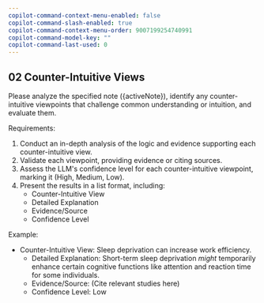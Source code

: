 ```yaml
---
copilot-command-context-menu-enabled: false
copilot-command-slash-enabled: true
copilot-command-context-menu-order: 9007199254740991
copilot-command-model-key: ""
copilot-command-last-used: 0
---
```

## 02 Counter-Intuitive Views

Please analyze the specified note ({activeNote}), identify any counter-intuitive viewpoints that challenge common understanding or intuition, and evaluate them.

Requirements:
1. Conduct an in-depth analysis of the logic and evidence supporting each counter-intuitive view.
2. Validate each viewpoint, providing evidence or citing sources.
3. Assess the LLM's confidence level for each counter-intuitive viewpoint, marking it (High, Medium, Low).
4. Present the results in a list format, including:
    - Counter-Intuitive View
    - Detailed Explanation
    - Evidence/Source
    - Confidence Level

Example:
- Counter-Intuitive View: Sleep deprivation can increase work efficiency.
  - Detailed Explanation: Short-term sleep deprivation *might* temporarily enhance certain cognitive functions like attention and reaction time for some individuals.
  - Evidence/Source: (Cite relevant studies here)
  - Confidence Level: Low